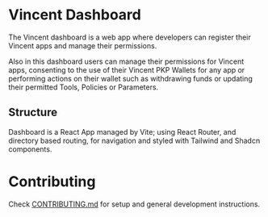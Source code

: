 # Vincent Dashboard

The Vincent dashboard is a web app where developers can register their Vincent apps and manage their permissions.

Also in this dashboard users can manage their permissions for Vincent apps, consenting to the use of their Vincent PKP Wallets for any app or performing actions on their wallet such as withdrawing funds or updating their permitted Tools, Policies or Parameters.

## Structure

Dashboard is a React App managed by Vite; using React Router, and directory based routing, for navigation and styled with Tailwind and Shadcn components.

# Contributing

Check [CONTRIBUTING.md](./CONTRIBUTING.md) for setup and general development instructions.
